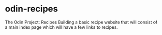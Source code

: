 # odin-recipes
The Odin Project: Recipes
Building a basic recipe website that will consist of a main index page which will have a few links to recipes.

